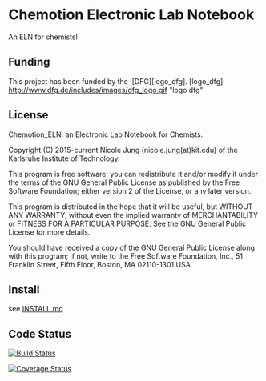 # Chemotion Electronic Lab Notebook

An ELN for chemists!

## Funding

This project has been funded by the  ![DFG][logo_dfg].
[logo_dfg]: http://www.dfg.de/includes/images/dfg_logo.gif "logo dfg"


## License

Chemotion_ELN: an Electronic Lab Notebook for Chemists.

Copyright (C) 2015-current  Nicole Jung (nicole.jung(at)kit.edu) of the Karlsruhe Institute of Technology.

This program is free software; you can redistribute it and/or modify
it under the terms of the GNU General Public License as published by
the Free Software Foundation; either version 2 of the License, or any later version.

This program is distributed in the hope that it will be useful,
but WITHOUT ANY WARRANTY; without even the implied warranty of
MERCHANTABILITY or FITNESS FOR A PARTICULAR PURPOSE.  See the
GNU General Public License for more details.

You should have received a copy of the GNU General Public License along
with this program; if not, write to the Free Software Foundation, Inc.,
51 Franklin Street, Fifth Floor, Boston, MA 02110-1301 USA.



## Install

see [INSTALL.md][INSTALL]


## Code Status

[![Build Status](https://travis-ci.org/ComPlat/chemotion_ELN.svg?branch=master)](https://travis-ci.org/ComPlat/chemotion_ELN)

[![Coverage Status](https://coveralls.io/repos/github/ComPlat/chemotion_ELN/badge.svg)](https://coveralls.io/github/ComPlat/chemotion_ELN)

##


[INSTALL]: INSTALL.md
